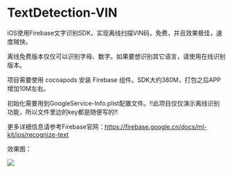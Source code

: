 # TextDetection-VIN
iOS使用Firebase文字识别SDK，实现离线扫描VIN码，免费，并且效果极佳，速度贼快。

离线免费版本仅仅可以识别字母、数字。如果要想识别其它语言，请使用在线识别版本。

项目需要使用 cocoapods 安装 Firebase 组件。SDK大约380M，打包之后APP增加10M左右。

初始化需要用到GoogleService-Info.plist配置文件。‼️此项目仅仅演示离线识别功能，所以文件里边的key都是随便写的‼️

更多详细信息请参考Firebase官网：https://firebase.google.cn/docs/ml-kit/ios/recognize-text

效果图：

![](https://github.com/TheLittleBoy/TextDetection-VIN/blob/master/image.jpg)
